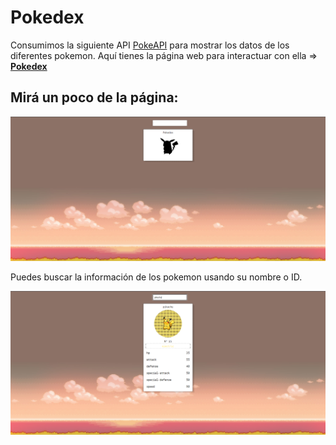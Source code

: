 # Pokedex

Consumimos la siguiente API [PokeAPI](https://pokeapi.co) para mostrar los datos de los diferentes pokemon.
Aquí tienes la página web para interactuar con ella => **[Pokedex]()**

## Mirá un poco de la página:

![Pokedex](./Images/1.png)

Puedes buscar la información de los pokemon usando su nombre o ID.

![Pokedexpikachu](./Images/2.png)